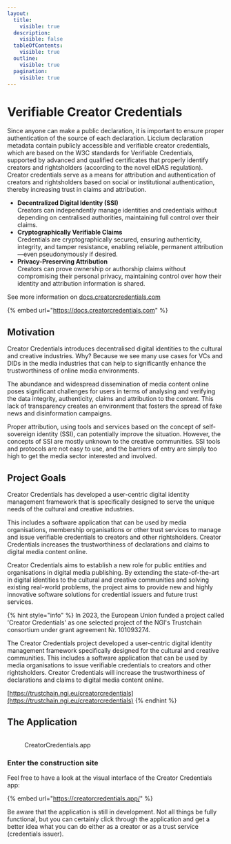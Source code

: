 ```yaml
---
layout:
  title:
    visible: true
  description:
    visible: false
  tableOfContents:
    visible: true
  outline:
    visible: true
  pagination:
    visible: true
---
```


# Verifiable Creator Credentials

Since anyone can make a public declaration, it is important to ensure proper authentication of the source of each declaration. Liccium declaration metadata contain publicly accessible and verifiable creator credentials, which are based on the W3C standards for Verifiable Credentials, supported by advanced and qualified certificates that properly identify creators and rightsholders (according to the novel eIDAS regulation). Creator credentials serve as a means for attribution and authentication of creators and rightsholders based on social or institutional authentication, thereby increasing trust in claims and attribution.

* **Decentralized Digital Identity (SSI)**\
  Creators can independently manage identities and credentials without depending on centralised authorities, maintaining full control over their claims.
* **Cryptographically Verifiable Claims**\
  Credentials are cryptographically secured, ensuring authenticity, integrity, and tamper resistance, enabling reliable, permanent attribution—even pseudonymously if desired.
* **Privacy-Preserving Attribution**\
  Creators can prove ownership or authorship claims without compromising their personal privacy, maintaining control over how their identity and attribution information is shared.

See more information on [docs.creatorcredentials.com](http://docs.creatorcredentials.com)

{% embed url="https://docs.creatorcredentials.com" %}

## Motivation

Creator Credentials introduces decentralised digital identities to the cultural and creative industries. Why? Because we see many use cases for VCs and DIDs in the media industries that can help to significantly enhance the trustworthiness of online media environments.

The abundance and widespread dissemination of media content online poses significant challenges for users in terms of analysing and verifying the data integrity, authenticity, claims and attribution to the content. This lack of transparency creates an environment that fosters the spread of fake news and disinformation campaigns.

Proper attribution, using tools and services based on the concept of self-sovereign identity (SSI), can potentially improve the situation. However, the concepts of SSI are mostly unknown to the creative communities. SSI tools and protocols are not easy to use, and the barriers of entry are simply too high to get the media sector interested and involved.

## Project Goals <a href="#project-goals" id="project-goals"></a>

Creator Credentials has developed a user-centric digital identity management framework that is specifically designed to serve the unique needs of the cultural and creative industries.

This includes a software application that can be used by media organisations, membership organisations or other trust services to manage and issue verifiable credentials to creators and other rightsholders. Creator Credentials increases the trustworthiness of declarations and claims to digital media content online.

Creator Credentials aims to establish a new role for public entities and organisations in digital media publishing. By extending the state-of-the-art in digital identities to the cultural and creative communities and solving existing real-world problems, the project aims to provide new and highly innovative software solutions for credential issuers and future trust services.

{% hint style="info" %}
In 2023, the European Union funded a project called 'Creator Credentials' as one selected project of the NGI's Trustchain consortium under grant agreement Nr. 101093274.&#x20;

The Creator Credentials project developed a user-centric digital identity management framework specifically designed for the cultural and creative communities. This includes a software application that can be used by media organisations to issue verifiable credentials to creators and other rightsholders. Creator Credentials will increase the trustworthiness of declarations and claims to digital media content online.

[https://trustchain.ngi.eu/creatorcredentials](https://trustchain.ngi.eu/creatorcredentials)
{% endhint %}

## The Application

<figure><img src="https://docs.creatorcredentials.com/~gitbook/image?url=https%3A%2F%2F4190583925-files.gitbook.io%2F%7E%2Ffiles%2Fv0%2Fb%2Fgitbook-x-prod.appspot.com%2Fo%2Fspaces%252FQ24Y4feVWHWWf6v1gexc%252Fuploads%252F5CA2A8rmuVGOqmrAk6gT%252FCreator-Credentials-landing%25402x.png%3Falt%3Dmedia%26token%3D060efbd9-3cab-4fa1-a77f-f89f58ba315b&#x26;width=768&#x26;dpr=4&#x26;quality=100&#x26;sign=c05a65a32c9a58f1c3ac0a128217281b7407db074fcd6d72516f44a32f2ad158" alt=""><figcaption><p>CreatorCredentials.app</p></figcaption></figure>

### Enter the construction site <a href="#enter-the-construction-site" id="enter-the-construction-site"></a>

Feel free to have a look at the visual interface of the Creator Credentials app:

{% embed url="https://creatorcredentials.app/" %}

Be aware that the application is still in development. Not all things be fully functional, but you can certainly click through the application and get a better idea what you can do either as a creator or as a trust service (credentials issuer).
